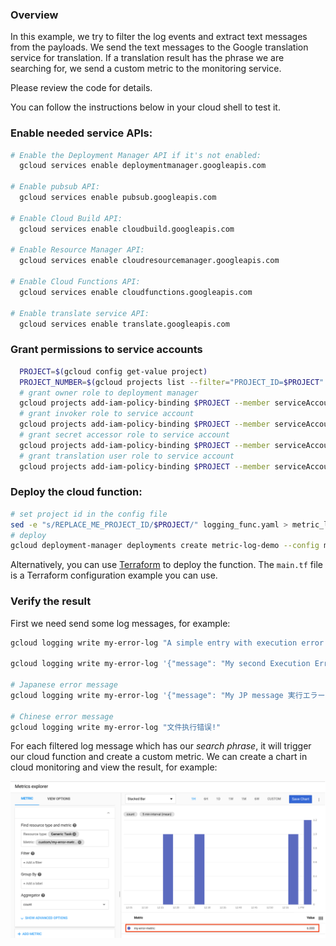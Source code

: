 ### Overview
In this example, we try to filter the log events and extract text messages from the payloads. We send the text messages to the Google translation service for translation. If a translation result has the phrase we are searching for, we send a custom metric to the monitoring service.

Please review the code for details.

You can follow the instructions below in your cloud shell to test it.

### Enable needed service APIs:

```bash
# Enable the Deployment Manager API if it's not enabled:
  gcloud services enable deploymentmanager.googleapis.com

# Enable pubsub API:
  gcloud services enable pubsub.googleapis.com

# Enable Cloud Build API:
  gcloud services enable cloudbuild.googleapis.com

# Enable Resource Manager API:
  gcloud services enable cloudresourcemanager.googleapis.com

# Enable Cloud Functions API:
  gcloud services enable cloudfunctions.googleapis.com

# Enable translate service API:
  gcloud services enable translate.googleapis.com
```

### Grant permissions to service accounts

```bash
  PROJECT=$(gcloud config get-value project)
  PROJECT_NUMBER=$(gcloud projects list --filter="PROJECT_ID=$PROJECT" --format="value(PROJECT_NUMBER)")
  # grant owner role to deployment manager
  gcloud projects add-iam-policy-binding $PROJECT --member serviceAccount:${PROJECT_NUMBER}@cloudservices.gserviceaccount.com --role roles/owner
  # grant invoker role to service account
  gcloud projects add-iam-policy-binding $PROJECT --member serviceAccount:${PROJECT}@appspot.gserviceaccount.com --role roles/cloudfunctions.invoker
  # grant secret accessor role to service account
  gcloud projects add-iam-policy-binding $PROJECT --member serviceAccount:${PROJECT}@appspot.gserviceaccount.com --role roles/secretmanager.secretAccessor
  # grant translation user role to service account
  gcloud projects add-iam-policy-binding $PROJECT --member serviceAccount:${PROJECT}@appspot.gserviceaccount.com --role roles/cloudtranslate.user
```

### Deploy the cloud function:

```bash
# set project id in the config file
sed -e "s/REPLACE_ME_PROJECT_ID/$PROJECT/" logging_func.yaml > metric_logging_func.yaml
# deploy
gcloud deployment-manager deployments create metric-log-demo --config metric_logging_func.yaml
```
Alternatively, you can use [Terraform](https://www.terraform.io/) to deploy the function. The `main.tf` file is a Terraform configuration example you can use.

### Verify the result

First we need send some log messages, for example:

```bash
gcloud logging write my-error-log "A simple entry with execution error!"

gcloud logging write my-error-log '{"message": "My second Execution Error"}' --payload-type=json

# Japanese error message
gcloud logging write my-error-log '{"message": "My JP message 実行エラー."}' --payload-type=json

# Chinese error message
gcloud logging write my-error-log "文件执行错误!"

```

For each filtered log message which has our _search phrase_, it will trigger our cloud function and create a custom metric.
We can create a chart in cloud monitoring and view the result, for example:

![Custom metric chart](./metric.png)
